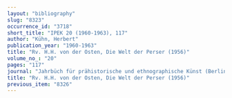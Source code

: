 ```yaml
---
layout: "bibliography"
slug: "8323"
occurrence_id: "3718"
short_title: "IPEK 20 (1960-1963), 117"
author: "Kühn, Herbert"
publication_year: "1960-1963"
title: "Rv. H.H. von der Osten, Die Welt der Perser (1956)"
volume_no_: "20"
pages: "117"
journal: "Jahrbüch für prähistorische und ethnographische Künst (Berlin, Paris)"
title: "Rv. H.H. von der Osten, Die Welt der Perser (1956)"
previous_item: "8326"
---
```

